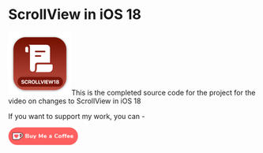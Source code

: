 # ScrollView in iOS 18

![mac128](Images/mac128.png)This is the completed source code for the project for the video on changes to ScrollView in iOS 18



</a>

If you want to support my work, you can - </br>

<a href='https://ko-fi.com/Z8Z22WRVG' target='_blank'><img height='36' style='border:0px;height:36px;' src='Images/kofi3.png' border='0' alt='Buy Me a Coffee at ko-fi.com' /></a>
